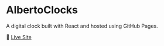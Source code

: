 # AlbertoClocks

A digital clock built with React and hosted using GitHub Pages.

🔗 [Live Site](https://abonechima.github.io/AlbertoClocks/)
